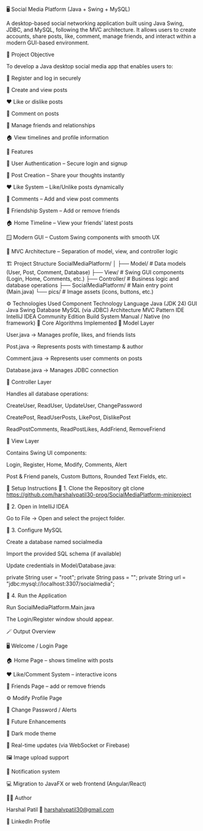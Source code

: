 🖥️ Social Media Platform (Java + Swing + MySQL)

A desktop-based social networking application built using Java Swing, JDBC, and MySQL, following the MVC architecture.
It allows users to create accounts, share posts, like, comment, manage friends, and interact within a modern GUI-based environment.

🎯 Project Objective

To develop a Java desktop social media app that enables users to:

👤 Register and log in securely

📝 Create and view posts

❤️ Like or dislike posts

💬 Comment on posts

👯 Manage friends and relationships

🏠 View timelines and profile information

🧩 Features

👤 User Authentication – Secure login and signup

📝 Post Creation – Share your thoughts instantly

❤️ Like System – Like/Unlike posts dynamically

💬 Comments – Add and view post comments

👯 Friendship System – Add or remove friends

🏠 Home Timeline – View your friends’ latest posts

🪟 Modern GUI – Custom Swing components with smooth UX

🧠 MVC Architecture – Separation of model, view, and controller logic

🏗️ Project Structure
SocialMediaPlatform/
│
├── Model/           # Data models (User, Post, Comment, Database)
├── View/            # Swing GUI components (Login, Home, Comments, etc.)
├── Controller/      # Business logic and database operations
├── SocialMediaPlatform/  # Main entry point (Main.java)
└── pics/            # Image assets (icons, buttons, etc.)

⚙️ Technologies Used
Component	Technology
Language	Java (JDK 24)
GUI	Java Swing
Database	MySQL (via JDBC)
Architecture	MVC Pattern
IDE	IntelliJ IDEA Community Edition
Build System	Manual / Native (no framework)
🧠 Core Algorithms Implemented
🔹 Model Layer

User.java → Manages profile, likes, and friends lists

Post.java → Represents posts with timestamp & author

Comment.java → Represents user comments on posts

Database.java → Manages JDBC connection

🔹 Controller Layer

Handles all database operations:

CreateUser, ReadUser, UpdateUser, ChangePassword

CreatePost, ReadUserPosts, LikePost, DislikePost

ReadPostComments, ReadPostLikes, AddFriend, RemoveFriend

🔹 View Layer

Contains Swing UI components:

Login, Register, Home, Modify, Comments, Alert

Post & Friend panels, Custom Buttons, Rounded Text Fields, etc.

🧰 Setup Instructions
🔸 1. Clone the Repository
git clone https://github.com/harshalvpatil30-prog/SocialMediaPlatform-miniproject

🔸 2. Open in IntelliJ IDEA

Go to File → Open and select the project folder.

🔸 3. Configure MySQL

Create a database named socialmedia

Import the provided SQL schema (if available)

Update credentials in Model/Database.java:

private String user = "root";
private String pass = "";
private String url = "jdbc:mysql://localhost:3307/socialmedia";

🔸 4. Run the Application

Run SocialMediaPlatform.Main.java

The Login/Register window should appear.

🪄 Output Overview

🖥️ Welcome / Login Page

🏠 Home Page – shows timeline with posts

❤️ Like/Comment System – interactive icons

👯 Friends Page – add or remove friends

⚙️ Modify Profile Page

🔐 Change Password / Alerts

🚀 Future Enhancements

🌙 Dark mode theme

🔔 Real-time updates (via WebSocket or Firebase)

🖼️ Image upload support

📨 Notification system

💻 Migration to JavaFX or web frontend (Angular/React)

👨‍💻 Author

Harshal Patil
📧 harshalvpatil30@gmail.com

💼 LinkedIn Profile
